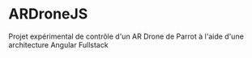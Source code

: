 # ARDroneJS
Projet expérimental de contrôle d'un AR Drone de Parrot à l'aide d'une architecture Angular Fullstack
